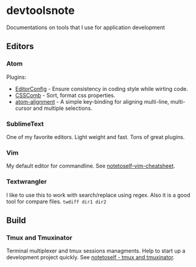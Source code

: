 # devtoolsnote
Documentations on tools that I use for application development

## Editors
### Atom
Plugins:  
* [EditorConfig](http://editorconfig.org/) - Ensure consistency in coding style while wirting code.
* [CSSComb](https://atom.io/packages/csscomb) - Sort, format css properties.
* [atom-alignment](https://atom.io/packages/atom-alignment) - A simple key-binding for aligning multi-line, multi-cursor and multiple selections.

### SublimeText
One of my favorite editors. Light weight and fast. Tons of great plugins.

### Vim
My default editor for commandline. See [notetoself-vim-cheatsheet](http://leoman730.github.io/notetoself/2016/02/24/vim-cheatsheet).

### Textwrangler
I like to use this to work with search/replace using regex. Also it is a good tool for compare files. ``twdiff dir1 dir2``

## Build
### Tmux and Tmuxinator
Terminal multiplexer and tmux sessions managments. Help to start up a development project quickly. See [notetoself - tmux and tmuxinator](http://leoman730.github.io/notetoself/2016/11/17/tmux-and-tmuxinator).
